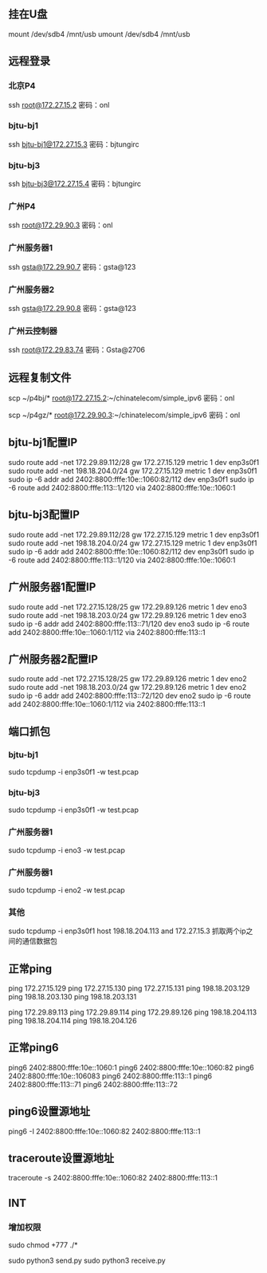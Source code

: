 
## 挂在U盘

mount /dev/sdb4 /mnt/usb
umount /dev/sdb4 /mnt/usb

## 远程登录

### 北京P4

ssh root@172.27.15.2
密码：onl

### bjtu-bj1

ssh bjtu-bj1@172.27.15.3
密码：bjtungirc

### bjtu-bj3

ssh bjtu-bj3@172.27.15.4
密码：bjtungirc

### 广州P4

ssh root@172.29.90.3
密码：onl

### 广州服务器1

ssh gsta@172.29.90.7
密码：gsta@123

### 广州服务器2

ssh gsta@172.29.90.8
密码：gsta@123

### 广州云控制器

ssh root@172.29.83.74
密码：Gsta@2706

## 远程复制文件

scp ~/p4bj/* root@172.27.15.2:~/chinatelecom/simple_ipv6
密码：onl

scp ~/p4gz/* root@172.29.90.3:~/chinatelecom/simple_ipv6
密码：onl

## bjtu-bj1配置IP

sudo route add -net 172.29.89.112/28 gw 172.27.15.129 metric 1 dev enp3s0f1
sudo route add -net 198.18.204.0/24 gw 172.27.15.129 metric 1 dev enp3s0f1
sudo ip -6 addr add 2402:8800:fffe:10e::1060:82/112 dev enp3s0f1
sudo ip -6 route add 2402:8800:fffe:113::1/120 via 2402:8800:fffe:10e::1060:1

## bjtu-bj3配置IP

sudo route add -net 172.29.89.112/28 gw 172.27.15.129 metric 1 dev enp3s0f1
sudo route add -net 198.18.204.0/24 gw 172.27.15.129 metric 1 dev enp3s0f1
sudo ip -6 addr add 2402:8800:fffe:10e::1060:82/112 dev enp3s0f1
sudo ip -6 route add 2402:8800:fffe:113::1/120 via 2402:8800:fffe:10e::1060:1

## 广州服务器1配置IP

sudo route add -net 172.27.15.128/25 gw 172.29.89.126 metric 1 dev eno3
sudo route add -net 198.18.203.0/24 gw 172.29.89.126 metric 1 dev eno3
sudo ip -6 addr add 2402:8800:fffe:113::71/120 dev eno3
sudo ip -6 route add 2402:8800:fffe:10e::1060:1/112 via 2402:8800:fffe:113::1

## 广州服务器2配置IP

sudo route add -net 172.27.15.128/25 gw 172.29.89.126 metric 1 dev eno2
sudo route add -net 198.18.203.0/24 gw 172.29.89.126 metric 1 dev eno2
sudo ip -6 addr add 2402:8800:fffe:113::72/120 dev eno2
sudo ip -6 route add 2402:8800:fffe:10e::1060:1/112 via 2402:8800:fffe:113::1

## 端口抓包

### bjtu-bj1

sudo tcpdump -i enp3s0f1 -w test.pcap

### bjtu-bj3

sudo tcpdump -i enp3s0f1 -w test.pcap

### 广州服务器1

sudo tcpdump -i eno3 -w test.pcap

### 广州服务器1

sudo tcpdump -i eno2 -w test.pcap

### 其他

sudo tcpdump -i enp3s0f1 host 198.18.204.113 and 172.27.15.3 抓取两个ip之间的通信数据包

## 正常ping
ping 172.27.15.129
ping 172.27.15.130
ping 172.27.15.131
ping 198.18.203.129
ping 198.18.203.130
ping 198.18.203.131

ping 172.29.89.113
ping 172.29.89.114
ping 172.29.89.126
ping 198.18.204.113
ping 198.18.204.114
ping 198.18.204.126

## 正常ping6
ping6 2402:8800:fffe:10e::1060:1
ping6 2402:8800:fffe:10e::1060:82
ping6 2402:8800:fffe:10e::106083
ping6 2402:8800:fffe:113::1
ping6 2402:8800:fffe:113::71
ping6 2402:8800:fffe:113::72

## ping6设置源地址
ping6 -I 2402:8800:fffe:10e::1060:82 2402:8800:fffe:113::1

## traceroute设置源地址
traceroute -s 2402:8800:fffe:10e::1060:82 2402:8800:fffe:113::1

## INT

### 增加权限

sudo chmod +777 ./*

sudo python3 send.py
sudo python3 receive.py
